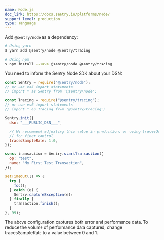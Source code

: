 ```yaml
---
name: Node.js
doc_link: https://docs.sentry.io/platforms/node/
support_level: production
type: language
---
```


Add `@sentry/node` as a dependency:

```bash
# Using yarn
$ yarn add @sentry/node @sentry/tracing

# Using npm
$ npm install --save @sentry/node @sentry/tracing
```

You need to inform the Sentry Node SDK about your DSN:

```javascript
const Sentry = require("@sentry/node");
// or use es6 import statements
// import * as Sentry from '@sentry/node';

const Tracing = require("@sentry/tracing");
// or use es6 import statements
// import * as Tracing from '@sentry/tracing';

Sentry.init({
  dsn: "___PUBLIC_DSN___",

  // We recommend adjusting this value in production, or using tracesSampler
  // for finer control
  tracesSampleRate: 1.0,
});

const transaction = Sentry.startTransaction({
  op: "test",
  name: "My First Test Transaction",
});

setTimeout(() => {
  try {
    foo();
  } catch (e) {
    Sentry.captureException(e);
  } finally {
    transaction.finish();
  }
}, 99);
```

The above configuration captures both error and performance data. To reduce the volume of performance data captured, change tracesSampleRate to a value between 0 and 1.
